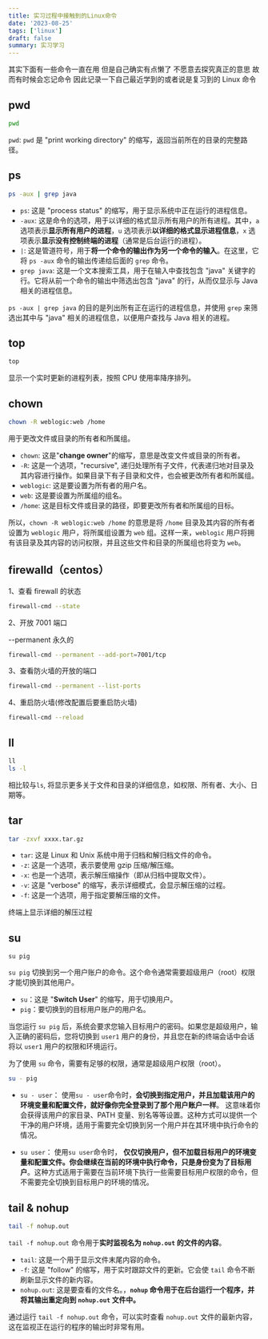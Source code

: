 ```yaml
---
title: 实习过程中接触到的Linux命令
date: '2023-08-25'
tags: ['linux']
draft: false
summary: 实习学习
---
```


其实下面有一些命令一直在用 但是自己确实有点懒了 不愿意去探究真正的意思 故而有时候会忘记命令 因此记录一下自己最近学到的或者说是复习到的 Linux 命令

## pwd

```bash
pwd
```

`pwd`: `pwd` 是 "print working directory" 的缩写，返回当前所在的目录的完整路径。

## ps

```bash
ps -aux | grep java
```

- `ps`: 这是 "process status" 的缩写，用于显示系统中正在运行的进程信息。
- `-aux`: 这是命令的选项，用于以详细的格式显示所有用户的所有进程。其中，`a` 选项表示**显示所有用户的进程**，`u` 选项表示**以详细的格式显示进程信息**，`x` 选项表示**显示没有控制终端的进程**（通常是后台运行的进程）。
- `|`: 这是管道符号，用于**将一个命令的输出作为另一个命令的输入**。在这里，它将 `ps -aux` 命令的输出传递给后面的 `grep` 命令。
- `grep java`: 这是一个文本搜索工具，用于在输入中查找包含 "java" 关键字的行。它将从前一个命令的输出中筛选出包含 "java" 的行，从而仅显示与 Java 相关的进程信息。

`ps -aux | grep java` 的目的是列出所有正在运行的进程信息，并使用 `grep` 来筛选出其中与 "java" 相关的进程信息，以便用户查找与 Java 相关的进程。

## top

```bash
top
```

显示一个实时更新的进程列表，按照 CPU 使用率降序排列。

## chown

```bash
chown -R weblogic:web /home
```

用于更改文件或目录的所有者和所属组。

- `chown`: 这是"**change owner**"的缩写，意思是改变文件或目录的所有者。
- `-R`: 这是一个选项，"recursive", 递归处理所有子文件，代表递归地对目录及其内容进行操作。如果目录下有子目录和文件，也会被更改所有者和所属组。
- `weblogic`: 这是要设置为所有者的用户名。
- `web`: 这是要设置为所属组的组名。
- `/home`: 这是目标文件或目录的路径，即要更改所有者和所属组的目标。

所以，`chown -R weblogic:web /home` 的意思是将 `/home` 目录及其内容的所有者设置为 `weblogic` 用户，将所属组设置为 `web` 组。这样一来，`weblogic` 用户将拥有该目录及其内容的访问权限，并且这些文件和目录的所属组也将变为 `web`。

## firewalld（centos）

1、查看 firewall 的状态

```bash
firewall-cmd --state
```

2、开放 7001 端口

--permanent 永久的

```bash
firewall-cmd --permanent --add-port=7001/tcp
```

3、查看防火墙的开放的端口

```bash
firewall-cmd --permanent --list-ports
```

4、重启防火墙(修改配置后要重启防火墙)

```bash
firewall-cmd --reload
```

## ll

```bash
ll
ls -l
```

相比较与`ls`, 将显示更多关于文件和目录的详细信息，如权限、所有者、大小、日期等。

## tar

```bash
tar -zxvf xxxx.tar.gz
```

- `tar`: 这是 Linux 和 Unix 系统中用于归档和解归档文件的命令。
- `-z`: 这是一个选项，表示要使用 gzip 压缩/解压缩。
- `-x`: 也是一个选项，表示解压缩操作（即从归档中提取文件）。
- `-v`: 这是 "verbose" 的缩写，表示详细模式，会显示解压缩的过程。
- `-f`: 这是一个选项，用于指定要解压缩的文件。

终端上显示详细的解压过程

## su

```
su pig
```

`su pig` 切换到另一个用户账户的命令。这个命令通常需要超级用户（root）权限才能切换到其他用户。

- `su`：这是 "**Switch User**" 的缩写，用于切换用户。
- `pig`：要切换到的目标用户账户的用户名。

当您运行 `su pig` 后，系统会要求您输入目标用户的密码。如果您是超级用户，输入正确的密码后，您将切换到 `user1` 用户的身份，并且您在新的终端会话中会话将以 `user1` 用户的权限和环境运行。

为了使用 `su` 命令，需要有足够的权限，通常是超级用户权限（root）。

```bash
su - pig
```

- `su - user`： 使用`su - user`命令时，**会切换到指定用户，并且加载该用户的环境变量和配置文件，就好像你完全登录到了那个用户账户一样**。 这意味着你会获得该用户的家目录、PATH 变量、别名等等设置。这种方式可以提供一个干净的用户环境，适用于需要完全切换到另一个用户并在其环境中执行命令的情况。

- `su user`： 使用`su user`命令时， **仅仅切换用户，但不加载目标用户的环境变量和配置文件。你会继续在当前的环境中执行命令，只是身份变为了目标用户**。这种方式适用于需要在当前环境下执行一些需要目标用户权限的命令，但不需要完全切换到目标用户的环境的情况。

## tail & nohup

```bash
tail -f nohup.out
```

`tail -f nohup.out` 命令用于**实时监视名为 `nohup.out` 的文件的内容**。

- `tail`: 这是一个用于显示文件末尾内容的命令。
- `-f`: 这是 "follow" 的缩写，用于实时跟踪文件的更新。它会使 `tail` 命令不断刷新显示文件的新内容。
- `nohup.out`: 这是要查看的文件名。，**`nohup` 命令用于在后台运行一个程序，并将其输出重定向到 `nohup.out` 文件中。**

通过运行 `tail -f nohup.out` 命令，可以实时查看 `nohup.out` 文件的最新内容，这在监视正在运行的程序的输出时非常有用。
